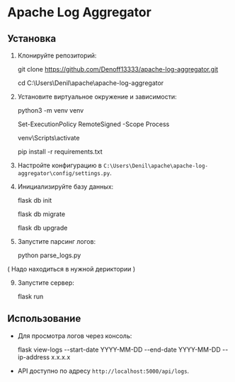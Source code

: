 # Apache Log Aggregator

## Установка

1. Клонируйте репозиторий:
    
    git clone https://github.com/Denoff13333/apache-log-aggregator.git
   
    cd C:\Users\Denil\apache\apache-log-aggregator
    

3. Установите виртуальное окружение и зависимости:
    
    python3 -m venv venv
   
    Set-ExecutionPolicy RemoteSigned -Scope Process
   
    venv\Scripts\activate
   
    pip install -r requirements.txt
    

5. Настройте конфигурацию в `C:\Users\Denil\apache\apache-log-aggregator\config/settings.py`.

6. Инициализируйте базу данных:
    
    flask db init
   
    flask db migrate
   
    flask db upgrade
    

8. Запустите парсинг логов:
    
    python parse_logs.py
    
( Надо находиться в нужной дериктории )

9. Запустите сервер:
    
    flask run
    

## Использование

- Для просмотра логов через консоль:
    
    flask view-logs --start-date YYYY-MM-DD --end-date YYYY-MM-DD --ip-address x.x.x.x
    

- API доступно по адресу `http://localhost:5000/api/logs`.

